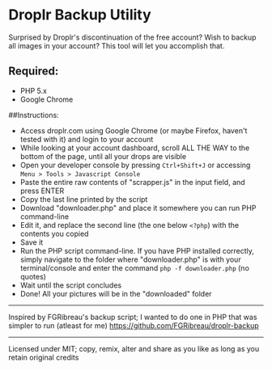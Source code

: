 Droplr Backup Utility
=============

Surprised by Droplr's discontinuation of the free account? Wish to backup all images in your account?
This tool will let you accomplish that.

## Required:
- PHP 5.x
- Google Chrome


##Instructions:
- Access droplr.com using Google Chrome (or maybe Firefox, haven't tested with it) and login to your account
- While looking at your account dashboard, scroll ALL THE WAY to the bottom of the page, until all your drops are visible
- Open your developer console by pressing `Ctrl+Shift+J` or accessing `Menu > Tools > Javascript Console`
- Paste the entire raw contents of "scrapper.js" in the input field, and press ENTER
- Copy the last line printed by the script
- Download "downloader.php" and place it somewhere you can run PHP command-line
- Edit it, and replace the second line (the one below `<?php`) with the contents you copied
- Save it
- Run the PHP script command-line. If you have PHP installed correctly, simply navigate to the folder where "downloader.php" is with your terminal/console and enter the command `php -f downloader.php` (no quotes)
- Wait until the script concludes
- Done! All your pictures will be in the "downloaded" folder

___

Inspired by FGRibreau's backup script; I wanted to do one in PHP that was simpler to run (atleast for me)
https://github.com/FGRibreau/droplr-backup

___

Licensed under MIT; copy, remix, alter and share as you like as long as you retain original credits
